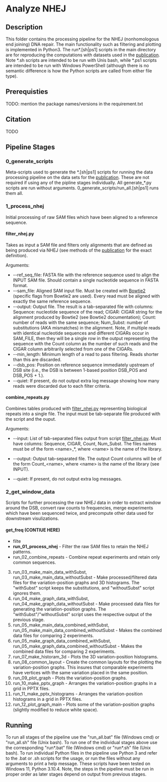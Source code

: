# Analyze NHEJ

## Description

This folder contains the processing pipeline for the NHEJ (nonhomologous end joining) DNA repair. The main functionality such as filtering and plotting is implemented in Python3. The run*.[sh|ps1] scripts in the main directory are for reproducing the computations with datasets used in the [publication](#citation). Note *.sh scripts are intended to be run with Unis bash, while *.ps1 scripts are intended to be run with Windows PowerShell (although there is no semantic difference is how the Python scripts are called from either file type).

## Prerequisties

TODO: mention the package names/versions in the requirement.txt

## Citation

TODO

## Pipeline Stages

### 0_generate_scripts

Meta-scripts used to generate the \*.[sh|ps1] scripts for running the data processing pipeline on the data sets for the [publication](#citation). These are not required if using any of the pipline stages individually. All generate_\*.py scripts are run without arguments. 0_generate_scripts/run_all.[sh|ps1] runs them all.

### 1_process_nhej

Initial processing of raw SAM files which have been aligned to a reference sequence.

#### filter_nhej.py

Takes as input a SAM file and filters only alignments that are defined as being produced via NHEJ (see methods of the [publication](#citation) for the exact definition).

Arguments:

* --ref_seq_file: FASTA file with the reference sequence used to align the INPUT SAM file. Should contain a single nucleotide sequence in FASTA format.
* --sam_file: Aligned SAM input file. Must be created with [Bowtie2](http://bowtie-bio.sourceforge.net/bowtie2/index.shtml) (specific flags from Bowtie2 are used). Every read must be aligned with exactly the same reference sequence.
* --output: Output file. The result is a tab-separated file with columns: Sequence: nucleotide sequence of the read; CIGAR: CIGAR string for the alignment produced by Bowtie2 (see Bowtie2 documentation); Count: number of reads with the same sequence; Num_Subst: number of substitutions (AKA mismatches) in the alignment. Note, if multiple reads with identical nucleotide sequences and different CIGARs occur in SAM_FILE, then they will be a single row in the output representing the sequence with the Count column as the number of such reads and the CIGAR column arbitrarily selected from one of the CIGARs.
* --min_length: Minimum length of a read to pass filtering. Reads shorter than this are discarded.
* --dsb_pos: Position on reference sequence immediately upstream of DSB site (i.e., the DSB is between 1-based position DSB_POS and DSB_POS + 1.).
* --quiet: If present, do not output extra log message showing how many reads were discarded due to each filter criteria.

#### combine_repeats.py

Combines tables produced with [filter_nhej.py](#filternhejpy) representing biological repeats into a single file. The input must be tab-separate file produced with the  script and the ouput.

Arguments:

* --input: List of tab-separated files output from script [filter_nhej.py](#filternhejpy). Must have columns: Sequence, CIGAR, Count, Num_Subst. The files names must be of the form &lt;name&gt;&lowbar;&ast;, where &lt;name&gt; is the name of the library. 

* --output: Output tab-separated file. The output Count columns will be of the form Count_&lt;name&gt;, where &lt;name&gt; is the name of the library (see INPUT).

* --quiet: If present, do not output extra log messages.

### 2_get_window_data

Scripts for further processing the raw NHEJ data in order to extract window around the DSB, convert raw counts to frequencies, merge experiments which have been sequenced twice, and precompute other data used for downstream visulizations.

#### get_freq (CONTIUE HERE)

* filte
* **run_01_process_nhej** - Filter the raw SAM files to retain the NHEJ patterns.
* run_02_combine_repeats - Combine repeat experiments and retain only common sequences.
3. run_03_make_main_data_withSubst, run_03_make_main_data_withoutSubst - Make processed/filtered data files for the variation-position graphs and 3D histograms. The "withSubst" script keeps the substitutions, and "withoutSubst" script ignores them.
4. run_04_make_graph_data_withSubst, run_04_make_graph_data_withoutSubst - Make processed data files for generating the variation-position graphs. The "withSubst"/"withoutSubst" script uses the respective output of the previous stage.
5. run_05_make_main_data_combined_withSubst, run_05_make_main_data_combined_withoutSubst - Makes the combined data files for comparing 2 experiments.
6. run_05_make_graph_data_combined_withSubst, run_05_make_graph_data_combined_withoutSubst - Makes the combined data files for comparing 2 experiments.
7. run_07_make_historam_3d - Plots the 3D variation-position histograms.
8. run_08_common_layout - Create the common layouts for the plotting the variation-position graphs. This insures that comparable experiments have vertices with the same variation placed in the same position.
9. run_09_plot_graph - Plots the variation-position graphs.
10. run_10_make_pptx_graph - Arranges the variation-position graphs in a grid in PPTX files.
11. run_11_make_pptx_histograms - Arranges the variation-position histograms in a grid in PPTX files.
12. run_12_plot_graph_main - Plots some of the variation-position graphs (slightly modified to reduce white space).

Running
-------
To run all stages of the pipeline use the "run_all.bat" file (Windows cmd) or "run_all.sh" file (Unix bash). To run one of the individual stages above use the corresponding "run*.bat" file (Windows cmd) or "run*.sh" file (Unix bash). To run individual Python files in the pipeline use Python 3 and refer to the .bat or .sh scripts for the usage, or run the files without any arguments to print a help message. These scripts have been tested on Windows 11, Python 3.10.4. Note, the steps in the pipeline must be run in proper order as later stages depend on output from previous stages.